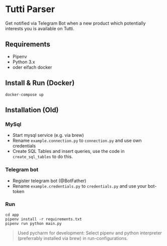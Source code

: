 # Tutti Parser

Get notified via Telegram Bot when a new product which potentially interests you is available on Tutti.

## Requirements
- Pipenv
- Python 3.x
- oder eifach docker

## Install & Run (Docker)
```
docker-compose up
```

## Installation (Old)
### MySql
- Start mysql service (e.g. via brew)
- Rename `example.connection.py` to `connection.py` and use own credentials
- Create SQL Tables and insert queries, use the code in `create_sql_tables` to do this.

### Telegram bot
- Register telegram bot (@BotFather)
- Rename `example.credentials.py` to `credentials.py` and use your bot-token

### Run
```
cd app
pipenv install -r requirements.txt
pipenv run python main.py
```
> Used pycharm for development: 
> Select pipenv and python interpreter (preferrably installed via brew) in run-configurations.

